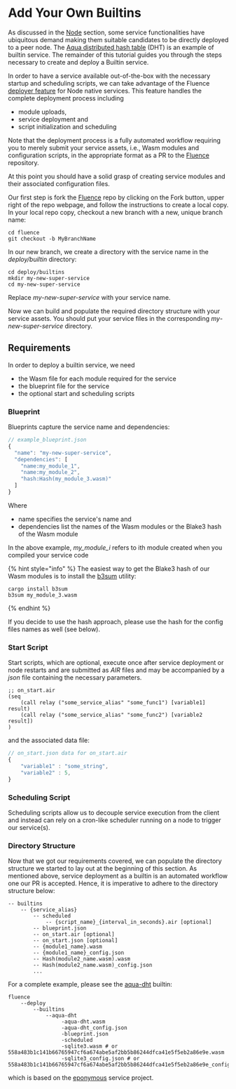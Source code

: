 # Add Your Own Builtins

As discussed in the [Node]() section, some service functionalities have ubiquitous demand making them suitable candidates to be directly deployed to a peer node. The [Aqua distributed hash table](https://github.com/fluencelabs/fluence/tree/master/deploy/builtins/aqua-dht) \(DHT\) is an example of builtin service. The remainder of this tutorial guides you through the steps necessary to create and deploy a Builtin service.

In order to have a service available out-of-the-box with the necessary startup and scheduling scripts, we can take advantage of the Fluence [deployer feature](https://github.com/fluencelabs/fluence/tree/master/deploy) for Node native services. This feature handles the complete deployment process including

* module uploads,
* service deployment and
* script initialization and scheduling

Note that the deployment process is a fully automated workflow requiring you to merely submit your service assets, i.e., Wasm modules and configuration scripts, in the appropriate format as a PR to the [Fluence](https://github.com/fluencelabs/fluence) repository.

At this point you should have a solid grasp of creating service modules and their associated configuration files.

Our first step is fork the [Fluence](https://github.com/fluencelabs/fluence) repo by clicking on the Fork button, upper right of the repo webpage, and follow the instructions to create a local copy. In your local repo copy, checkout a new branch with a new, unique branch name:

```text
cd fluence
git checkout -b MyBranchName
```

In our new branch, we create a directory with the service name in the _deploy/builtin_ directory:

```text
cd deploy/builtins 
mkdir my-new-super-service
cd my-new-super-service
```

Replace _my_-_new-super-service_ with your service name.

Now we can build and populate the required directory structure with your service assets. You should put your service files in the corresponding _my_-_new-super-service_ directory.

## Requirements

In order to deploy a builtin service, we need

* the Wasm file for each module required for the service
* the blueprint file for the service
* the optional start and scheduling scripts

### Blueprint

Blueprints capture the service name and dependencies:

```javascript
// example_blueprint.json
{
  "name": "my-new-super-service", 
  "dependencies": [
    "name:my_module_1",
    "name:my_module_2",
    "hash:Hash(my_module_3.wasm)"
  ]
}
```

Where

* name specifies the service's name and 
* dependencies list the names of the Wasm modules or the Blake3 hash of the Wasm module

In the above example, _my\_module\_i_ refers to ith module created when you compiled your service code

{% hint style="info" %}
The easiest way to get the Blake3 hash of our Wasm modules is to install the [b3sum](https://crates.io/crates/blake3) utility:

```text
cargo install b3sum
b3sum my_module_3.wasm
```
{% endhint %}

If you decide to use the hash approach, please use the hash for the config files names as well \(see below\).

### **Start Script**

Start scripts, which are optional, execute once after service deployment or node restarts and are submitted as _AIR_ files and may be accompanied by a _json_ file containing the necessary parameters.

```text
;; on_start.air
(seq
    (call relay ("some_service_alias" "some_func1") [variable1] result)
    (call relay ("some_service_alias" "some_func2") [variable2 result])
)
```

and the associated data file:

```javascript
// on_start.json data for on_start.air
{
    "variable1" : "some_string",
    "variable2" : 5,
}
```

### **Scheduling Script**

Scheduling scripts allow us to decouple service execution from the client and instead can rely on a cron-like scheduler running on a node to trigger our service\(s\). 

### Directory Structure

Now that we got our requirements covered, we can populate the directory structure we started to lay out at the beginning of this section. As mentioned above, service deployment as a builtin is an automated workflow one our PR is accepted. Hence, it is imperative to adhere to the directory structure below:

```text
-- builtins
    -- {service_alias}
        -- scheduled
            -- {script_name}_{interval_in_seconds}.air [optional]
        -- blueprint.json
        -- on_start.air [optional]
        -- on_start.json [optional]
        -- {module1_name}.wasm
        -- {module1_name}_config.json
        -- Hash(module2_name.wasm).wasm
        -- Hash(module2_name.wasm)_config.json
        ...
```

For a complete example, please see the [aqua-dht](https://github.com/fluencelabs/fluence/tree/master/deploy/builtins/aqua-dht) builtin:

```text
fluence
    --deploy
        --builtins
            --aqua-dht
                 -aqua-dht.wasm
                 -aqua-dht_config.json
                 -blueprint.json
                 -scheduled
                 -sqlite3.wasm # or 558a483b1c141b66765947cf6a674abe5af2bb5b86244dfca41e5f5eb2a86e9e.wasm 
                 -sqlite3_config.json # or 558a483b1c141b66765947cf6a674abe5af2bb5b86244dfca41e5f5eb2a86e9e_config.json
```

which is based on the [eponymous](https://github.com/fluencelabs/aqua-dht) service project.


